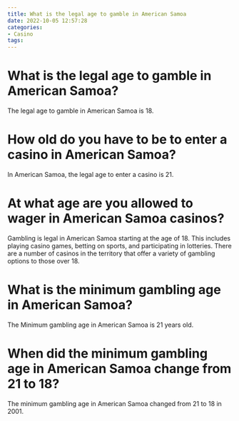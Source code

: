 ```yaml
---
title: What is the legal age to gamble in American Samoa
date: 2022-10-05 12:57:28
categories:
- Casino
tags:
---
```



#  What is the legal age to gamble in American Samoa?

The legal age to gamble in American Samoa is 18.

#  How old do you have to be to enter a casino in American Samoa?

In American Samoa, the legal age to enter a casino is 21.

#  At what age are you allowed to wager in American Samoa casinos?

Gambling is legal in American Samoa starting at the age of 18. This includes playing casino games, betting on sports, and participating in lotteries. There are a number of casinos in the territory that offer a variety of gambling options to those over 18.

#  What is the minimum gambling age in American Samoa?

The Minimum gambling age in American Samoa is 21 years old.

#  When did the minimum gambling age in American Samoa change from 21 to 18?

The minimum gambling age in American Samoa changed from 21 to 18 in 2001.